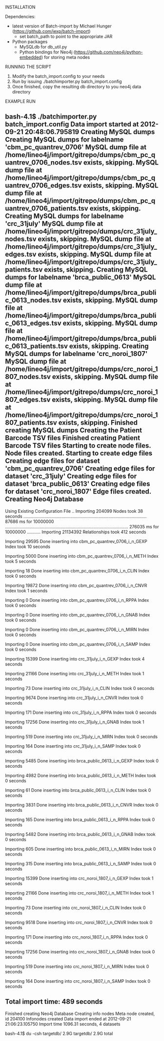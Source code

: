 INSTALLATION

Dependencies:
* latest version of Batch-import by Michael Hunger (https://github.com/jexp/batch-import)
	- set batch_path to point to the appropriate JAR
* Python packages
	- MySQLdb for db_util.py
	- Python bindings for Neo4j (https://github.com/neo4j/python-embedded) for storing meta nodes

RUNNING THE SCRIPT

1. Modify the batch_import.config to your needs
2. Run by issuing ./batchimporter.py batch_import.config
3. Once finished, copy the resulting db directory to you neo4j data directory

EXAMPLE RUN

bash-4.1$ ./batchimporter.py batch_import.config
Data import started at 2012-09-21 20:48:06.795819
Creating MySQL dumps
Creating MySQL dumps for labelname 'cbm_pc_quantrev_0706'
MySQL dump file at /home/lineo4j/import/gitrepo/dumps/cbm_pc_quantrev_0706_nodes.tsv exists, skipping.
MySQL dump file at /home/lineo4j/import/gitrepo/dumps/cbm_pc_quantrev_0706_edges.tsv exists, skipping.
MySQL dump file at /home/lineo4j/import/gitrepo/dumps/cbm_pc_quantrev_0706_patients.tsv exists, skipping.
Creating MySQL dumps for labelname 'crc_31july'
MySQL dump file at /home/lineo4j/import/gitrepo/dumps/crc_31july_nodes.tsv exists, skipping.
MySQL dump file at /home/lineo4j/import/gitrepo/dumps/crc_31july_edges.tsv exists, skipping.
MySQL dump file at /home/lineo4j/import/gitrepo/dumps/crc_31july_patients.tsv exists, skipping.
Creating MySQL dumps for labelname 'brca_public_0613'
MySQL dump file at /home/lineo4j/import/gitrepo/dumps/brca_public_0613_nodes.tsv exists, skipping.
MySQL dump file at /home/lineo4j/import/gitrepo/dumps/brca_public_0613_edges.tsv exists, skipping.
MySQL dump file at /home/lineo4j/import/gitrepo/dumps/brca_public_0613_patients.tsv exists, skipping.
Creating MySQL dumps for labelname 'crc_noroi_1807'
MySQL dump file at /home/lineo4j/import/gitrepo/dumps/crc_noroi_1807_nodes.tsv exists, skipping.
MySQL dump file at /home/lineo4j/import/gitrepo/dumps/crc_noroi_1807_edges.tsv exists, skipping.
MySQL dump file at /home/lineo4j/import/gitrepo/dumps/crc_noroi_1807_patients.tsv exists, skipping.
Finished creating MySQL dumps
Creating the Patient Barcode TSV files
Finished creating Patient Barcode TSV files
Starting to create node files.
Node files created.
Starting to create edge files
Creating edge files for dataset 'cbm_pc_quantrev_0706'
Creating edge files for dataset 'crc_31july'
Creating edge files for dataset 'brca_public_0613'
Creating edge files for dataset 'crc_noroi_1807'
Edge files created.
Creating Neo4j Database
------------------------------------------
Using Existing Configuration File
..
Importing 204099 Nodes took 38 seconds 
.................................................................................................... 87686 ms for 10000000
.................................................................................................... 276035 ms for 10000000
...........
Importing 21134392 Relationships took 412 seconds 

Importing 29595 Done inserting into cbm_pc_quantrev_0706_i_n_GEXP Index took 10 seconds 

Importing 5000 Done inserting into cbm_pc_quantrev_0706_i_n_METH Index took 5 seconds 

Importing 18 Done inserting into cbm_pc_quantrev_0706_i_n_CLIN Index took 0 seconds 

Importing 19872 Done inserting into cbm_pc_quantrev_0706_i_n_CNVR Index took 1 seconds 

Importing 0 Done inserting into cbm_pc_quantrev_0706_i_n_RPPA Index took 0 seconds 

Importing 0 Done inserting into cbm_pc_quantrev_0706_i_n_GNAB Index took 0 seconds 

Importing 0 Done inserting into cbm_pc_quantrev_0706_i_n_MIRN Index took 0 seconds 

Importing 0 Done inserting into cbm_pc_quantrev_0706_i_n_SAMP Index took 0 seconds 

Importing 15399 Done inserting into crc_31july_i_n_GEXP Index took 4 seconds 

Importing 21166 Done inserting into crc_31july_i_n_METH Index took 1 seconds 

Importing 73 Done inserting into crc_31july_i_n_CLIN Index took 0 seconds 

Importing 9674 Done inserting into crc_31july_i_n_CNVR Index took 0 seconds 

Importing 171 Done inserting into crc_31july_i_n_RPPA Index took 0 seconds 

Importing 17256 Done inserting into crc_31july_i_n_GNAB Index took 1 seconds 

Importing 519 Done inserting into crc_31july_i_n_MIRN Index took 0 seconds 

Importing 164 Done inserting into crc_31july_i_n_SAMP Index took 0 seconds 

Importing 5485 Done inserting into brca_public_0613_i_n_GEXP Index took 0 seconds 

Importing 4982 Done inserting into brca_public_0613_i_n_METH Index took 0 seconds 

Importing 61 Done inserting into brca_public_0613_i_n_CLIN Index took 0 seconds 

Importing 3831 Done inserting into brca_public_0613_i_n_CNVR Index took 0 seconds 

Importing 165 Done inserting into brca_public_0613_i_n_RPPA Index took 0 seconds 

Importing 5482 Done inserting into brca_public_0613_i_n_GNAB Index took 0 seconds 

Importing 605 Done inserting into brca_public_0613_i_n_MIRN Index took 0 seconds 

Importing 315 Done inserting into brca_public_0613_i_n_SAMP Index took 0 seconds 

Importing 15399 Done inserting into crc_noroi_1807_i_n_GEXP Index took 1 seconds 

Importing 21166 Done inserting into crc_noroi_1807_i_n_METH Index took 1 seconds 

Importing 73 Done inserting into crc_noroi_1807_i_n_CLIN Index took 0 seconds 

Importing 9518 Done inserting into crc_noroi_1807_i_n_CNVR Index took 0 seconds 

Importing 171 Done inserting into crc_noroi_1807_i_n_RPPA Index took 0 seconds 

Importing 17256 Done inserting into crc_noroi_1807_i_n_GNAB Index took 0 seconds 

Importing 519 Done inserting into crc_noroi_1807_i_n_MIRN Index took 0 seconds 

Importing 164 Done inserting into crc_noroi_1807_i_n_SAMP Index took 0 seconds 

Total import time: 489 seconds 
------------------------------------------
Finished creating Neo4j Database
Creating info nodes
Meta node created, id 204100
Infonodes created
Data import ended at 2012-09-21 21:06:23.105750
Import time 1096.31 seconds, 4 datasets

bash-4.1$ du -csh targetdb/
2.9G    targetdb/
2.9G    total